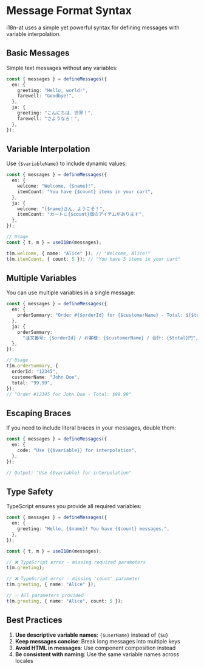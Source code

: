 # Message Format Syntax

i18n-at uses a simple yet powerful syntax for defining messages with variable interpolation.

## Basic Messages

Simple text messages without any variables:

```typescript
const { messages } = defineMessages({
  en: {
    greeting: "Hello, world!",
    farewell: "Goodbye!",
  },
  ja: {
    greeting: "こんにちは、世界！",
    farewell: "さようなら！",
  },
});
```

## Variable Interpolation

Use `{$variableName}` to include dynamic values:

```typescript
const { messages } = defineMessages({
  en: {
    welcome: "Welcome, {$name}!",
    itemCount: "You have {$count} items in your cart",
  },
  ja: {
    welcome: "{$name}さん、ようこそ！",
    itemCount: "カートに{$count}個のアイテムがあります",
  },
});

// Usage
const { t, m } = useI18n(messages);

t(m.welcome, { name: "Alice" }); // "Welcome, Alice!"
t(m.itemCount, { count: 5 }); // "You have 5 items in your cart"
```

## Multiple Variables

You can use multiple variables in a single message:

```typescript
const { messages } = defineMessages({
  en: {
    orderSummary: "Order #{$orderId} for {$customerName} - Total: ${$total}",
  },
  ja: {
    orderSummary:
      "注文番号: {$orderId} / お客様: {$customerName} / 合計: {$total}円",
  },
});

// Usage
t(m.orderSummary, {
  orderId: "12345",
  customerName: "John Doe",
  total: "99.99",
});
// "Order #12345 for John Doe - Total: $99.99"
```

## Escaping Braces

If you need to include literal braces in your messages, double them:

```typescript
const { messages } = defineMessages({
  en: {
    code: "Use {{$variable}} for interpolation",
  },
});

// Output: "Use {$variable} for interpolation"
```

## Type Safety

TypeScript ensures you provide all required variables:

```typescript
const { messages } = defineMessages({
  en: {
    greeting: "Hello, {$name}! You have {$count} messages.",
  },
});

const { t, m } = useI18n(messages);

// ❌ TypeScript error - missing required parameters
t(m.greeting);

// ❌ TypeScript error - missing 'count' parameter
t(m.greeting, { name: "Alice" });

// ✅ All parameters provided
t(m.greeting, { name: "Alice", count: 5 });
```

## Best Practices

1. **Use descriptive variable names**: `{$userName}` instead of `{$u}`
2. **Keep messages concise**: Break long messages into multiple keys
3. **Avoid HTML in messages**: Use component composition instead
4. **Be consistent with naming**: Use the same variable names across locales

<!-- ## Next Steps

- Learn about [Variable Interpolation](/essentials/interpolation)
- Explore [TypeScript Support](/advanced/typescript-support) -->
